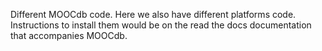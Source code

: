 Different MOOCdb code. Here we also have different platforms code. Instructions to install them would be on the read the docs documentation that accompanies MOOCdb. 

